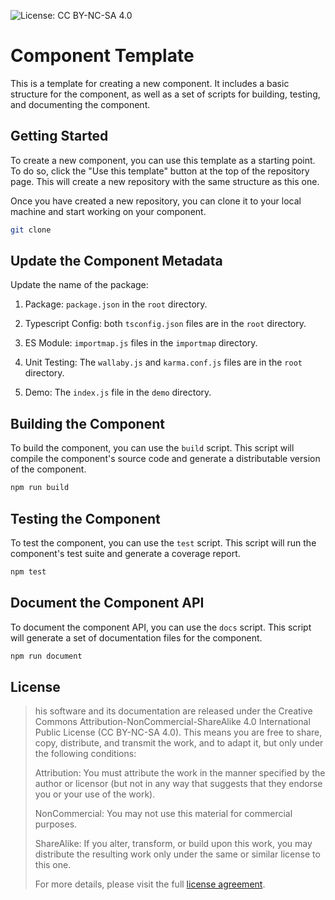 ![License: CC BY-NC-SA 4.0](https://flat.badgen.net/static/license/CC-BY-NC-SA-4.0/green)

# Component Template

This is a template for creating a new component. It includes a basic structure for the component, as well as a set of scripts for building, testing, and documenting the component.

## Getting Started

To create a new component, you can use this template as a starting point. To do so, click the "Use this template" button at the top of the repository page. This will create a new repository with the same structure as this one.

Once you have created a new repository, you can clone it to your local machine and start working on your component.

```bash
git clone
```

## Update the Component Metadata

Update the name of the package:

1. Package: `package.json` in the `root` directory.

2. Typescript Config: both `tsconfig.json` files are in the `root` directory.

3. ES Module: `importmap.js` files in the `importmap` directory.

4. Unit Testing: The `wallaby.js` and `karma.conf.js` files are in the `root` directory.

5. Demo: The `index.js` file in the `demo` directory.

## Building the Component

To build the component, you can use the `build` script. This script will compile the component's source code and generate a distributable version of the component.

```bash
npm run build
```

## Testing the Component

To test the component, you can use the `test` script. This script will run the component's test suite and generate a coverage report.

```bash
npm test
```

## Document the Component API

To document the component API, you can use the `docs` script. This script will generate a set of documentation files for the component.

```bash
npm run document
```

## License

> his software and its documentation are released under the Creative Commons Attribution-NonCommercial-ShareAlike 4.0 International Public License (CC BY-NC-SA 4.0). This means you are free to share, copy, distribute, and transmit the work, and to adapt it, but only under the following conditions:
>
> Attribution: You must attribute the work in the manner specified by the author or licensor (but not in any way that suggests that they endorse you or your use of the work).
>
> NonCommercial: You may not use this material for commercial purposes.
>
> ShareAlike: If you alter, transform, or build upon this work, you may distribute the resulting work only under the same or similar license to this one.
>
> For more details, please visit the full [license agreement](https://creativecommons.org/licenses/by-nc-sa/4.0/).
